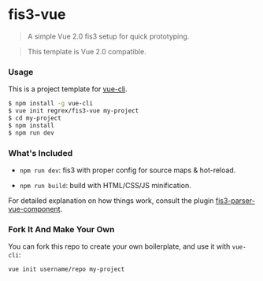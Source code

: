 # fis3-vue

> A simple Vue 2.0 fis3 setup for quick prototyping.

> This template is Vue 2.0 compatible.

### Usage

This is a project template for [vue-cli](https://github.com/vuejs/vue-cli).

``` bash
$ npm install -g vue-cli
$ vue init regrex/fis3-vue my-project
$ cd my-project
$ npm install
$ npm run dev
```

### What's Included

- `npm run dev`: fis3 with proper config for source maps & hot-reload.

- `npm run build`: build with HTML/CSS/JS minification.

For detailed explanation on how things work, consult the plugin [fis3-parser-vue-component](https://github.com/ccqgithub/fis3-parser-vue-component).

### Fork It And Make Your Own

You can fork this repo to create your own boilerplate, and use it with `vue-cli`:

``` bash
vue init username/repo my-project
```
